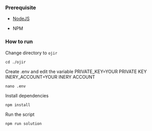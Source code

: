 ### Prerequisite

- [NodeJS](https://nodejs.org/en/)

- NPM



### How to run

Change directory to ```ojir```

```shell
cd ./ojir
```

Create .env and edit the variable
PRIVATE_KEY=YOUR PRIVATE KEY
INERY_ACCOUNT=YOUR INERY ACCOUNT

```shell
nano .env
```

Install dependencies

```shell
npm install
```

Run the script

```
npm run solution
```
